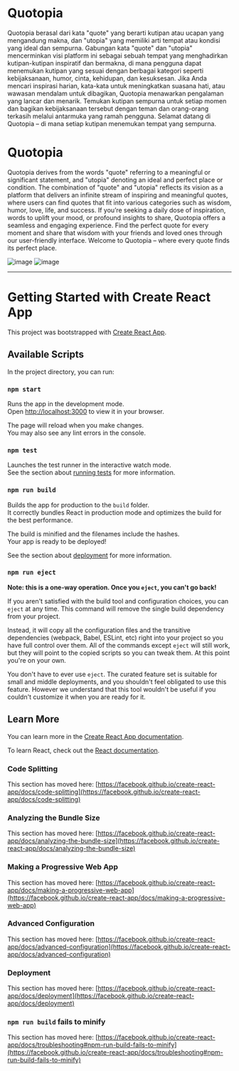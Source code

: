 # Quotopia
Quotopia berasal dari kata "quote" yang berarti kutipan atau ucapan yang mengandung makna, dan "utopia" yang memiliki arti tempat atau kondisi yang ideal dan sempurna. Gabungan kata "quote" dan "utopia" mencerminkan visi platform ini sebagai sebuah tempat yang menghadirkan kutipan-kutipan inspiratif dan bermakna, di mana pengguna dapat menemukan kutipan yang sesuai dengan berbagai kategori seperti kebijaksanaan, humor, cinta, kehidupan, dan kesuksesan. Jika Anda mencari inspirasi harian, kata-kata untuk meningkatkan suasana hati, atau wawasan mendalam untuk dibagikan, Quotopia menawarkan pengalaman yang lancar dan menarik. Temukan kutipan sempurna untuk setiap momen dan bagikan kebijaksanaan tersebut dengan teman dan orang-orang terkasih melalui antarmuka yang ramah pengguna. Selamat datang di Quotopia – di mana setiap kutipan menemukan tempat yang sempurna.

# Quotopia
Quotopia derives from the words "quote" referring to a meaningful or significant statement, and "utopia" denoting an ideal and perfect place or condition. The combination of "quote" and "utopia" reflects its vision as a platform that delivers an infinite stream of inspiring and meaningful quotes, where users can find quotes that fit into various categories such as wisdom, humor, love, life, and success. If you’re seeking a daily dose of inspiration, words to uplift your mood, or profound insights to share, Quotopia offers a seamless and engaging experience. Find the perfect quote for every moment and share that wisdom with your friends and loved ones through our user-friendly interface. Welcome to Quotopia – where every quote finds its perfect place.

![image](https://github.com/piwpiu/quotopia/assets/151887254/e09595fd-9aec-480c-88cb-177a0a721292)
![image](https://github.com/piwpiu/quotopia/assets/151887254/117d0fb9-43d0-41ef-88a2-c926578df1b9)

<hr>

# Getting Started with Create React App

This project was bootstrapped with [Create React App](https://github.com/facebook/create-react-app).

## Available Scripts

In the project directory, you can run:

### `npm start`

Runs the app in the development mode.\
Open [http://localhost:3000](http://localhost:3000) to view it in your browser.

The page will reload when you make changes.\
You may also see any lint errors in the console.

### `npm test`

Launches the test runner in the interactive watch mode.\
See the section about [running tests](https://facebook.github.io/create-react-app/docs/running-tests) for more information.

### `npm run build`

Builds the app for production to the `build` folder.\
It correctly bundles React in production mode and optimizes the build for the best performance.

The build is minified and the filenames include the hashes.\
Your app is ready to be deployed!

See the section about [deployment](https://facebook.github.io/create-react-app/docs/deployment) for more information.

### `npm run eject`

**Note: this is a one-way operation. Once you `eject`, you can't go back!**

If you aren't satisfied with the build tool and configuration choices, you can `eject` at any time. This command will remove the single build dependency from your project.

Instead, it will copy all the configuration files and the transitive dependencies (webpack, Babel, ESLint, etc) right into your project so you have full control over them. All of the commands except `eject` will still work, but they will point to the copied scripts so you can tweak them. At this point you're on your own.

You don't have to ever use `eject`. The curated feature set is suitable for small and middle deployments, and you shouldn't feel obligated to use this feature. However we understand that this tool wouldn't be useful if you couldn't customize it when you are ready for it.

## Learn More

You can learn more in the [Create React App documentation](https://facebook.github.io/create-react-app/docs/getting-started).

To learn React, check out the [React documentation](https://reactjs.org/).

### Code Splitting

This section has moved here: [https://facebook.github.io/create-react-app/docs/code-splitting](https://facebook.github.io/create-react-app/docs/code-splitting)

### Analyzing the Bundle Size

This section has moved here: [https://facebook.github.io/create-react-app/docs/analyzing-the-bundle-size](https://facebook.github.io/create-react-app/docs/analyzing-the-bundle-size)

### Making a Progressive Web App

This section has moved here: [https://facebook.github.io/create-react-app/docs/making-a-progressive-web-app](https://facebook.github.io/create-react-app/docs/making-a-progressive-web-app)

### Advanced Configuration

This section has moved here: [https://facebook.github.io/create-react-app/docs/advanced-configuration](https://facebook.github.io/create-react-app/docs/advanced-configuration)

### Deployment

This section has moved here: [https://facebook.github.io/create-react-app/docs/deployment](https://facebook.github.io/create-react-app/docs/deployment)

### `npm run build` fails to minify

This section has moved here: [https://facebook.github.io/create-react-app/docs/troubleshooting#npm-run-build-fails-to-minify](https://facebook.github.io/create-react-app/docs/troubleshooting#npm-run-build-fails-to-minify)
